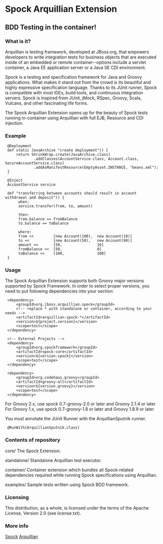 # Spock Arquillian Extension 

## BDD Testing in the container!

### What is it?

Arquillian is testing framework, developed at JBoss.org, that empowers
developers to write integration tests for business objects that are executed
inside of an embedded or remote container--options include a servlet
container, a Java EE application server or a Java SE CDI environment.

Spock is a testing and specification framework for Java and Groovy applications. 
What makes it stand out from the crowd is its beautiful and highly expressive specification language. 
Thanks to its JUnit runner, Spock is compatible with most IDEs, build tools, and continuous integration servers. 
Spock is inspired from JUnit, jMock, RSpec, Groovy, Scala, Vulcans, and other fascinating life forms.

The Spock Arquillian Extension opens up for the beauty of Spock tests running in-container using Arquillian with 
full EJB, Resource and CDI injection.


### Example
```
 @Deployment
 def static JavaArchive "create deployment"() {
     return ShrinkWrap.create(JavaArchive.class)
             .addClasses(AccountService.class, Account.class, SecureAccountService.class)
             .addAsManifestResource(EmptyAsset.INSTANCE, "beans.xml");
 }
 
 @Inject 
 AccountService service
        
 def "transferring between accounts should result in account withdrawal and deposit"() {
      when:
      service.transfer(from, to, amount)
        
      then:
      from.balance == fromBalance
      to.balance == toBalance
        
      where:
      from <<         [new Account(100),  new Account(10)]
      to <<           [new Account(50),   new Account(90)]
      amount <<       [50,                10]
      fromBalance <<  [50,                0]
      toBalance <<    [100,               100]
 }
```
### Usage

The Spock Arquillian Extension supports both Groovy major versions supported
by Spock Framework. In order to select proper versions, you need to put
following dependencies into your <dependencies> section:
```
 <dependency>
     <groupId>org.jboss.arquillian.spock</groupId>
     <!-- replace * with standalone or container, according to your needs -->
     <artifactId>arquillian-spock-*</artifactId>
     <version>${project.version}</version>
     <scope>test</scope>
 </dependency>

 <!-- External Projects -->
 <dependency>
     <groupId>org.spockframework</groupId>
     <artifactId>spock-core</artifactId>
     <version>${version.spock}</version>
     <scope>test</scope>
 </dependency>

 <dependency>
     <groupId>org.codehaus.groovy</groupId>
     <artifactId>groovy-all</artifactId>
     <version>${version.groovy}</version>
     <scope>test</scope>
 </dependency>
```
For Groovy 2.x, use spock 0.7-groovy-2.0 or later and Groovy 2.1.4 or later
For Groovy 1.x, use spock 0.7-groovy-1.8 or later and Groovy 1.8.9 or later

You must annotate the JUnit Runner with the ArquillianSputnik runner.
```
 @RunWith(ArquillianSputnik.class)
```

### Contents of repository

 core/
	The Spock Extension.
   
 standalone/
 	Standalone Arquillian test executor.
 
 container/
 	Container extension which bundles all Spock-related dependencies required
 	while running Spock specifications using Arquillian.
 	
 examples/
	Sample tests written using Spock BDD framework.

### Licensing
 
 This distribution, as a whole, is licensed under the terms of the Apache
 License, Version 2.0 (see license.txt).
 

### More info

[Spock](http://spockframework.github.io/spock/docs/)
[Arquillian](http://arquillian.org/)
                             
